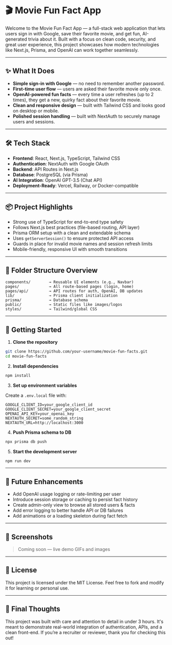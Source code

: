 # 🎬 Movie Fun Fact App

Welcome to the Movie Fun Fact App — a full-stack web application that lets users sign in with Google, save their favorite movie, and get fun, AI-generated trivia about it. Built with a focus on clean code, security, and great user experience, this project showcases how modern technologies like Next.js, Prisma, and OpenAI can work together seamlessly.

---

## ✨ What It Does

- **Simple sign-in with Google** — no need to remember another password.
- **First-time user flow** — users are asked their favorite movie only once.
- **OpenAI-powered fun facts** — every time a user refreshes (up to 2 times), they get a new, quirky fact about their favorite movie.
- **Clean and responsive design** — built with Tailwind CSS and looks good on desktop or mobile.
- **Polished session handling** — built with NextAuth to securely manage users and sessions.

---

## 🛠️ Tech Stack

- **Frontend**: React, Next.js, TypeScript, Tailwind CSS
- **Authentication**: NextAuth with Google OAuth
- **Backend**: API Routes in Next.js
- **Database**: PostgreSQL (via Prisma)
- **AI Integration**: OpenAI GPT-3.5 (Chat API)
- **Deployment-Ready**: Vercel, Railway, or Docker-compatible

---

## 📦 Project Highlights

- Strong use of TypeScript for end-to-end type safety
- Follows Next.js best practices (file-based routing, API layer)
- Prisma ORM setup with a clean and extendable schema
- Uses `getServerSession()` to ensure protected API access
- Guards in place for invalid movie names and session refresh limits
- Mobile-friendly, responsive UI with smooth transitions

---

## 📁 Folder Structure Overview

```
components/        → Reusable UI elements (e.g., Navbar)
pages/             → All route-based pages (login, home)
pages/api/         → API routes for auth, OpenAI, DB updates
lib/               → Prisma client initialization
prisma/            → Database schema
public/            → Static files like images/logos
styles/            → Tailwind/global CSS
```

---

## 🚀 Getting Started

1. **Clone the repository**
```bash
git clone https://github.com/your-username/movie-fun-facts.git
cd movie-fun-facts
```

2. **Install dependencies**
```bash
npm install
```

3. **Set up environment variables**

Create a `.env.local` file with:

```
GOOGLE_CLIENT_ID=your_google_client_id
GOOGLE_CLIENT_SECRET=your_google_client_secret
OPENAI_API_KEY=your_openai_key
NEXTAUTH_SECRET=some_random_string
NEXTAUTH_URL=http://localhost:3000
```

4. **Push Prisma schema to DB**
```bash
npx prisma db push
```

5. **Start the development server**
```bash
npm run dev
```

---

## 🧪 Future Enhancements

- Add OpenAI usage logging or rate-limiting per user
- Introduce session storage or caching to persist fact history
- Create admin-only view to browse all stored users & facts
- Add error logging to better handle API or DB failures
- Add animations or a loading skeleton during fact fetch

---

## 📸 Screenshots

> Coming soon — live demo GIFs and images

---

## 📝 License

This project is licensed under the MIT License. Feel free to fork and modify it for learning or personal use.

---

## 👋 Final Thoughts

This project was built with care and attention to detail in under 3 hours. It's meant to demonstrate real-world integration of authentication, APIs, and a clean front-end. If you’re a recruiter or reviewer, thank you for checking this out!